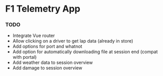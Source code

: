 # F1 Telemetry App

### TODO

- Integrate Vue router
- Allow clicking on a driver to get lap data (already in store)
- Add options for port and whatnot
- Add option for automatically downloading file at session end (compat with portal)
- Add weather data to session overview
- Add damage to session overview
